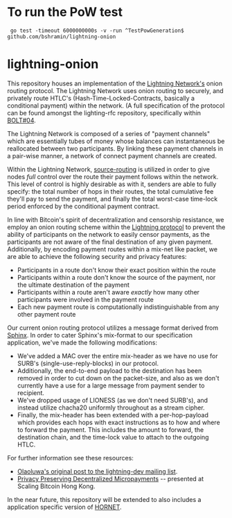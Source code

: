 # To run the PoW test
```
 go test -timeout 6000000000s -v -run ^TestPowGeneration$ github.com/bshramin/lightning-onion
```




# lightning-onion
This repository houses an implementation of the [Lightning
Network's](lightning.network) onion routing protocol. The Lightning Network
uses onion routing to securely, and privately route HTLC's
(Hash-Time-Locked-Contracts, basically a conditional payment) within the
network.  (A full specification of the protocol can be found amongst the
lighting-rfc repository, specifically within
[BOLT#04](https://github.com/lightningnetwork/lightning-rfc/blob/master/04-onion-routing.md).

The Lightning Network is composed of a series of "payment channels" which are
essentially tubes of money whose balances can instantaneous be reallocated
between two participants. By linking these payment channels in a pair-wise
manner, a network of connect payment channels are created. 

Within the Lightning Network,
[source-routing](https://en.wikipedia.org/wiki/Source_routing) is utilized in
order to give nodes _full_ control over the route their payment follows within
the network. This level of control is highly desirable as with it, senders are
able to fully specify: the total number of hops in their routes, the total
cumulative fee they'll pay to send the payment, and finally the total
worst-case time-lock period enforced by the conditional payment contract.

In line with Bitcoin's spirit of decentralization and censorship resistance, we
employ an onion routing scheme within the [Lightning
protocol](https://github.com/lightningnetwork/lightning-rfc) to prevent the
ability of participants on the network to easily censor payments, as the
participants are not aware of the final destination of any given payment.
Additionally, by encoding payment routes within a mix-net like packet, we are
able to achieve the following security and privacy features: 

  * Participants in a route don't know their exact position within the route
  * Participants within a route don't know the source of the payment, nor the
    ultimate destination of the payment
  * Participants within a route aren't aware _exactly_ how many other
    participants were involved in the payment route
  * Each new payment route is computationally indistinguishable from any other
    payment route

Our current onion routing protocol utilizes a message format derived from
[Sphinx](http://www.cypherpunks.ca/~iang/pubs/Sphinx_Oakland09.pdf). In order
to cater Sphinx's mix-format to our specification application, we've made the
following modifications: 

  * We've added a MAC over the entire mix-header as we have no use for SURB's
    (single-use-reply-blocks) in our protocol.
  * Additionally, the end-to-end payload to the destination has been removed in
    order to cut down on the packet-size, and also as we don't currently have a
    use for a large message from payment sender to recipient.
  * We've dropped usage of LIONESS (as we don't need SURB's), and instead
    utilize chacha20 uniformly throughout as a stream cipher.
  * Finally, the mix-header has been extended with a per-hop-payload which
    provides each hops with exact instructions as to how and where to forward
    the payment. This includes the amount to forward, the destination chain,
    and the time-lock value to attach to the outgoing HTLC.


For further information see these resources: 

  * [Olaoluwa's original post to the lightning-dev mailing
    list](http://lists.linuxfoundation.org/pipermail/lightning-dev/2015-December/000384.html). 
  * [Privacy Preserving Decentralized Micropayments](https://scalingbitcoin.org/milan2016/presentations/D1%20-%206%20-%20Olaoluwa%20Osuntokun.pdf) -- presented at Scaling Bitcoin Hong Kong.


In the near future, this repository will be extended to also includes a
application specific version of
[HORNET](https://www.scion-architecture.net/pdf/2015-HORNET.pdf).  
